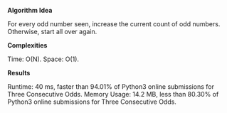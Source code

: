 **Algorithm Idea**

For every odd number seen, increase the 
current count of odd numbers. Otherwise, 
start all over again. 

**Complexities**

Time: O(N).
Space: O(1).

**Results**

Runtime: 40 ms, faster than 94.01% of Python3 online submissions for Three Consecutive Odds.
Memory Usage: 14.2 MB, less than 80.30% of Python3 online submissions for Three Consecutive Odds.
